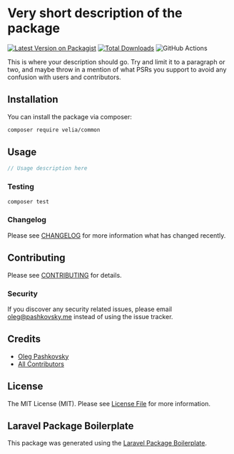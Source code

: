 # Very short description of the package

[![Latest Version on Packagist](https://img.shields.io/packagist/v/velia/common.svg?style=flat-square)](https://packagist.org/packages/velia/common)
[![Total Downloads](https://img.shields.io/packagist/dt/velia/common.svg?style=flat-square)](https://packagist.org/packages/velia/common)
![GitHub Actions](https://github.com/velia/common/actions/workflows/main.yml/badge.svg)

This is where your description should go. Try and limit it to a paragraph or two, and maybe throw in a mention of what PSRs you support to avoid any confusion with users and contributors.

## Installation

You can install the package via composer:

```bash
composer require velia/common
```

## Usage

```php
// Usage description here
```

### Testing

```bash
composer test
```

### Changelog

Please see [CHANGELOG](CHANGELOG.md) for more information what has changed recently.

## Contributing

Please see [CONTRIBUTING](CONTRIBUTING.md) for details.

### Security

If you discover any security related issues, please email oleg@pashkovsky.me instead of using the issue tracker.

## Credits

-   [Oleg Pashkovsky](https://github.com/velia)
-   [All Contributors](../../contributors)

## License

The MIT License (MIT). Please see [License File](LICENSE.md) for more information.

## Laravel Package Boilerplate

This package was generated using the [Laravel Package Boilerplate](https://laravelpackageboilerplate.com).
